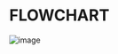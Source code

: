 # FLOWCHART 
![image](https://user-images.githubusercontent.com/101448322/160838055-6db35ed6-b94e-4b3f-9406-4650ed8b1ddc.png)

